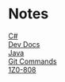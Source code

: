 # Notes 

[C#](csharp/README.md)
<br>
[Dev Docs](https://devdocs.io)
<br>
[Java](java/README.md)
<br>
[Git Commands](git/README.md)
<br>
[1Z0-808](1Z0-808/README.md)

